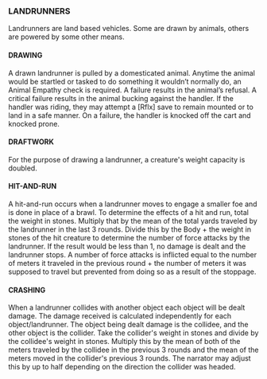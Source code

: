 ### LANDRUNNERS
Landrunners are land based vehicles. Some are drawn by animals, others are powered by some other means.

#### DRAWING
A drawn landrunner is pulled by a domesticated animal. Anytime the animal would be startled or tasked to do something it wouldn’t normally do, an Animal Empathy check is required. A failure results in the animal’s refusal. A critical failure results in the animal bucking against the handler. If the handler was riding, they may attempt a [Rflx] save to remain mounted or to land in a safe manner. On a failure, the handler is knocked off the cart and knocked prone.

#### DRAFTWORK
For the purpose of drawing a landrunner, a creature's weight capacity is doubled.

#### HIT-AND-RUN
A hit-and-run occurs when a landrunner moves to engage a smaller foe and is done in place of a brawl. To determine the effects of a hit and run, total the weight in stones. Multiply that by the mean of the total yards traveled by the landrunner in the last 3 rounds. Divide this by the Body + the weight in stones of the hit creature to determine the number of force attacks by the landrunner. If the result would be less than 1, no damage is dealt and the landrunner stops. A number of force attacks is inflicted equal to the number of meters it traveled in the previous round + the number of meters it was supposed to travel but prevented from doing so as a result of the stoppage. 

#### CRASHING
When a landrunner collides with another object each object will be dealt damage. The damage received is calculated independently for each object/landrunner. The object being dealt damage is the collidee, and the other object is the collider. Take the collider's weight in stones and divide by the collidee's weight in stones. Multiply this by the mean of both of the meters traveled by the collidee in the previous 3 rounds and the mean of the meters moved in the collider's previous 3 rounds. The narrator may adjust this by up to half depending on the direction the collider was headed.
